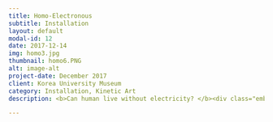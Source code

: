 ```yaml
---
title: Homo-Electronous
subtitle: Installation
layout: default
modal-id: 12
date: 2017-12-14
img: homo3.jpg
thumbnail: homo6.PNG
alt: image-alt
project-date: December 2017
client: Korea University Museum
category: Installation, Kinetic Art
description: <b>Can human live without electricity? </b><div class="embed-responsive embed-responsive-16by9"> <iframe class="embed-responsive-item" src="https://www.youtube.com/embed/wQ8f-PlsKbo" frameborder="0" allow="autoplay; encrypted-media" allowfullscreen></iframe> </div> <br> <img src="img/portfolio/homo4.PNG" class="img-responsive img-centered" alt="">  <img src="img/portfolio/homo5.PNG" class="img-responsive img-centered" alt=""> <b>Title </b> Homo Electronous <br> <b>Materials</b> refrigerator, arduino , camcoder  , mixed media <br><b> Size </b> 80 * 175 cm <br> 2017 

---
```

